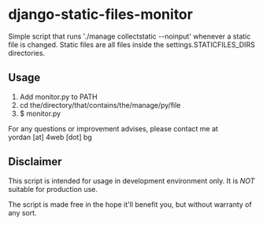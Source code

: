 django-static-files-monitor
===========================

Simple script that runs './manage collectstatic --noinput' whenever a
static file is changed. Static files are all files inside the
settings.STATICFILES_DIRS directories.

Usage
-----
1. Add monitor.py to PATH  
2. cd the/directory/that/contains/the/manage/py/file
3. $ monitor.py  
  
For any questions or improvement advises, please contact me at  
yordan [at] 4web [dot] bg

Disclaimer
----------
This script is intended for usage in development environment only.  It
is *NOT* suitable for production use.

The script is made free in the hope it'll benefit you, but without
warranty of any sort.
